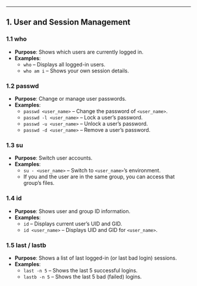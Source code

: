 ---

## 1. User and Session Management

### 1.1 **who**
- **Purpose**: Shows which users are currently logged in.  
- **Examples**:  
  - `who` – Displays all logged-in users.  
  - `who am i` – Shows your own session details.

### 1.2 **passwd**
- **Purpose**: Change or manage user passwords.  
- **Examples**:  
  - `passwd <user_name>` – Change the password of `<user_name>`.  
  - `passwd -l <user_name>` – Lock a user’s password.  
  - `passwd -u <user_name>` – Unlock a user’s password.  
  - `passwd -d <user_name>` – Remove a user’s password.

### 1.3 **su**
- **Purpose**: Switch user accounts.  
- **Examples**:  
  - `su - <user_name>` – Switch to `<user_name>`’s environment.  
  - If you and the user are in the same group, you can access that group’s files.

### 1.4 **id**
- **Purpose**: Shows user and group ID information.  
- **Examples**:  
  - `id` – Displays current user’s UID and GID.  
  - `id <user_name>` – Displays UID and GID for `<user_name>`.

### 1.5 **last** / **lastb**
- **Purpose**: Shows a list of last logged-in (or last bad login) sessions.  
- **Examples**:  
  - `last -n 5` – Shows the last 5 successful logins.  
  - `lastb -n 5` – Shows the last 5 bad (failed) logins.
